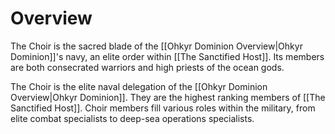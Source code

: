 # Overview
The Choir is the sacred blade of the [[Ohkyr Dominion Overview|Ohkyr Dominion]]'s navy, an elite order within [[The Sanctified Host]]. Its members are both consecrated warriors and high priests of the ocean gods.

The Choir is the elite naval delegation of the [[Ohkyr Dominion Overview|Ohkyr Dominion]]. They are the highest ranking members of [[The Sanctified Host]]. Choir members fill various roles within the military, from elite combat specialists to deep-sea operations specialists.
